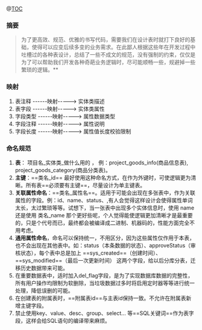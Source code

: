 @[TOC](多年实用经验：数据库建表规范汇总)
### 摘要
>为了更高效、规范、优雅的书写代码，需要我们在设计表时就打下良好的基础，使得可以应变后续多变的业务需求。在此鄙人根据这些年在开发过程中吐槽过的各种表设计，总结了一些不成文的规范，没有强制的约束，仅仅是为了可以帮助我们开发各种奇葩业务逻辑时，尽可能顺畅一些，规避掉一些繁琐的逻辑。**
### 映射
1.	表注释 	------映射-----> 实体类描述
2.	表字段 	------映射-----> 实体类属性
3.	字段类型	------映射-----> 属性数据类型
4.	字段注释	------映射-----> 属性说明
5.	字段长度	------映射-----> 属性值长度校验限制
### 命名规范
1. **表**： 项目名_实体类_做什么用的 ， 例：project_goods_info(商品信息表),   project_goods_category(商品分类表)。
2. **主键**：==类名_id== 最好使用这种命名方式，在作为外键时，可使逻辑更为清晰。所有表==必须要有主键==，尽量设计为单主键表。
3. **关联属性命名**：==类名_属性名==。适用于可能会出现在多张表中，作为关联属性的字段。例：id、name、status、,有人会觉得这样设计会使得属性单词太长，太过繁琐等等。试想下，当一张表中出现多个实体信息时，使用 name 还是使用 类名_name 那个更好些呢，个人觉得能使逻辑更加清晰才是最重要的，只是个代号而已，最终都会被编译成二进制、机器码的，性能方面完全不用考虑。
4. **通用属性命名**，命名可以保持统一，不用区分，因为这些属性仅作用于本表，也不会出现在其他表中。如：status（本条数据的状态）、approveStatus（审核状态），每个表中总是加上 ==sys_created==（创建时间）、==sys_modified==（最后一次更新时间） 这两个字段，给以后分库分表，迁移历史数据带来可能。
5. 在重要数据表中，适时加入del_flag字段，是为了实现数据库数据的完整性，所有用户操作均限制为软删除，当垃圾数据过多时将启用定时器等等进行统一处理，降低误删的可能。
6. 在创建表的附属表时，==附属表id==与主表id保持一致。不允许在附属表新增主键字段。
7. 禁止使用key、value、desc、group、select... 等==SQL关键词==作为表字段，这样会给SQL语句的编译带来麻烦。